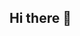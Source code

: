 ## Hi there 👋

<!--
**LorrynZz/LorrynZz** is a ✨ _special_ ✨ repository because its `README.md` (this file) appears on your GitHub profile.

Here are some ideas to get you started:

- 🔭 I’m currently working on Bot's and WebSite
- 🌱 I’m currently learning Python(py), JavaScript(js) and C-sharp/C#(cs)
- 👯 I’m looking to collaborate on
- 🤔 I’m looking for help with
- 💬 Ask me about
- 😄 Pronouns: he/him
- ⚡ Fun fact: Trying to improve myself and learn the Lua language (I'm at an intermediate level in programming).
